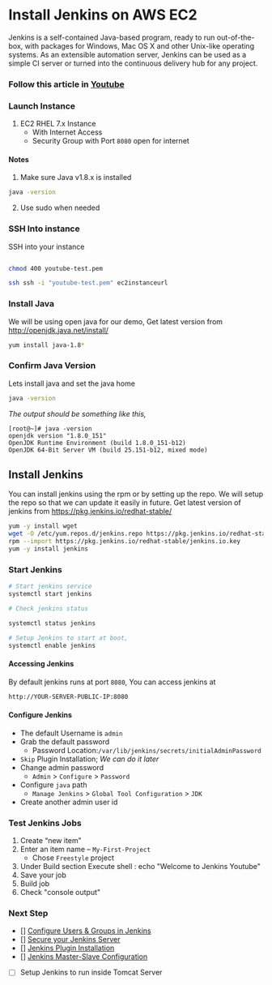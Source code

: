 # Install Jenkins on AWS EC2
Jenkins is a self-contained Java-based program, ready to run out-of-the-box, with packages for Windows, Mac OS X and other Unix-like operating systems. As an extensible automation server, Jenkins can be used as a simple CI server or turned into the continuous delivery hub for any project.

### Follow this article in **[Youtube](https://youtu.be/QhoiJ5D3SKM)**

### Launch Instance
1. EC2 RHEL 7.x Instance
   - With Internet Access
   - Security Group with Port `8080` open for internet

#### Notes
1. Make sure Java v1.8.x is installed
```sh
java -version
```
2. Use sudo when needed

### SSH Into instance
SSH into your instance
```sh

chmod 400 youtube-test.pem

ssh ssh -i "youtube-test.pem" ec2instanceurl

```

### Install Java
We will be using open java for our demo, Get latest version from http://openjdk.java.net/install/
```sh
yum install java-1.8*
```

### Confirm Java Version
Lets install java and set the java home
```sh
java -version
```
_The output should be something like this,_
```
[root@~]# java -version
openjdk version "1.8.0_151"
OpenJDK Runtime Environment (build 1.8.0_151-b12)
OpenJDK 64-Bit Server VM (build 25.151-b12, mixed mode)
```

## Install Jenkins
You can install jenkins using the rpm or by setting up the repo. We will setup the repo so that we can update it easily in future.
Get latest version of jenkins from https://pkg.jenkins.io/redhat-stable/
```sh
yum -y install wget
wget -O /etc/yum.repos.d/jenkins.repo https://pkg.jenkins.io/redhat-stable/jenkins.repo
rpm --import https://pkg.jenkins.io/redhat-stable/jenkins.io.key
yum -y install jenkins
```

### Start Jenkins
```sh
# Start jenkins service
systemctl start jenkins

# Check jenkins status

systemctl status jenkins

# Setup Jenkins to start at boot,
systemctl enable jenkins
```

#### Accessing Jenkins
By default jenkins runs at port `8080`, You can access jenkins at
```sh
http://YOUR-SERVER-PUBLIC-IP:8080
```
#### Configure Jenkins
- The default Username is `admin`
- Grab the default password 
  - Password Location:`/var/lib/jenkins/secrets/initialAdminPassword`
- `Skip` Plugin Installation; _We can do it later_
- Change admin password
  - `Admin` > `Configure` > `Password`
- Configure `java` path
  - `Manage Jenkins` > `Global Tool Configuration` > `JDK`  
- Create another admin user id

### Test Jenkins Jobs
1. Create “new item”
1. Enter an item name – `My-First-Project`
   - Chose `Freestyle` project
1. Under Build section
	Execute shell : echo "Welcome to Jenkins Youtube"
1. Save your job 
1. Build job
1. Check "console output"

### Next Step
- [] [Configure Users & Groups in Jenkins]()
- [] [Secure your Jenkins Server]()
- [] [Jenkins Plugin Installation]()
- [] [Jenkins Master-Slave Configuration]()
- [ ] Setup Jenkins to run inside Tomcat Server
